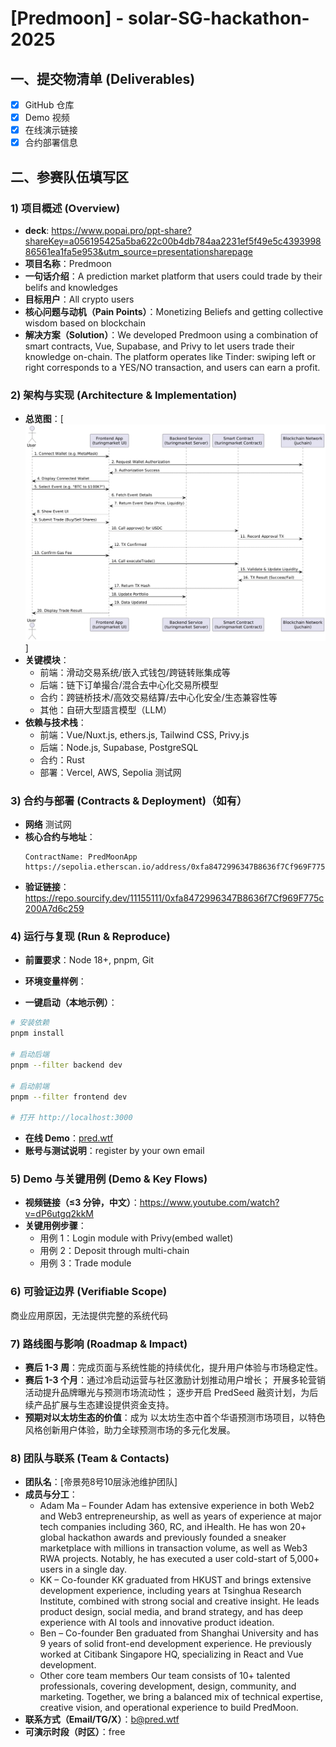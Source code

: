 # [Predmoon] - solar-SG-hackathon-2025


## 一、提交物清单 (Deliverables)

- [x] GitHub 仓库
- [x] Demo 视频
- [x] 在线演示链接
- [x] 合约部署信息

## 二、参赛队伍填写区

### 1) 项目概述 (Overview)
- **deck**: https://www.popai.pro/ppt-share?shareKey=a056195425a5ba622c00b4db784aa2231ef5f49e5c439399886561ea1fa5e953&utm_source=presentationsharepage
- **项目名称**：Predmoon
- **一句话介绍**：A prediction market platform that users could trade by their belifs and knowledges
- **目标用户**：All crypto users
- **核心问题与动机（Pain Points）**：Monetizing Beliefs and getting collective wisdom based on blockchain
- **解决方案（Solution）**：We developed Predmoon using a combination of smart contracts, Vue, Supabase, and Privy to let users trade their knowledge on-chain. The platform operates like Tinder: swiping left or right corresponds to a YES/NO transaction, and users can earn a profit.

### 2) 架构与实现 (Architecture & Implementation)

- **总览图**：[![structure](https://raw.githubusercontent.com/TuringM-Labs/TuringM/main/assets/flow.jpg)]
- **关键模块**：
  - 前端：滑动交易系统/嵌入式钱包/跨链转账集成等
  - 后端：链下订单撮合/混合去中心化交易所模型
  - 合约：跨链桥技术/高效交易结算/去中心化安全/生态兼容性等
  - 其他：自研大型語言模型（LLM）
- **依赖与技术栈**：
  - 前端：Vue/Nuxt.js, ethers.js, Tailwind CSS, Privy.js
  - 后端：Node.js, Supabase, PostgreSQL
  - 合约：Rust
  - 部署：Vercel, AWS, Sepolia 测试网

### 3) 合约与部署 (Contracts & Deployment)（如有）

- **网络** 测试网
- **核心合约与地址**：
  ```
  ContractName: PredMoonApp https://sepolia.etherscan.io/address/0xfa8472996347B8636f7Cf969F775c200A7d6c259
  ```
- **验证链接**：https://repo.sourcify.dev/11155111/0xfa8472996347B8636f7Cf969F775c200A7d6c259


### 4) 运行与复现 (Run & Reproduce)

- **前置要求**：Node 18+, pnpm, Git
- **环境变量样例**：


- **一键启动（本地示例）**：

```bash
# 安装依赖
pnpm install

# 启动后端
pnpm --filter backend dev

# 启动前端
pnpm --filter frontend dev

# 打开 http://localhost:3000
```

- **在线 Demo**：[pred.wtf](https://pred.wtf)
- **账号与测试说明**：register by your own email

### 5) Demo 与关键用例 (Demo & Key Flows)

- **视频链接（≤3 分钟，中文）**：https://www.youtube.com/watch?v=dP6utgq2kkM
- **关键用例步骤**：
  - 用例 1：Login module with Privy(embed wallet)
  - 用例 2：Deposit through multi-chain
  - 用例 3：Trade module

### 6) 可验证边界 (Verifiable Scope)
商业应用原因，无法提供完整的系统代码

### 7) 路线图与影响 (Roadmap & Impact)

- **赛后 1-3 周**：完成页面与系统性能的持续优化，提升用户体验与市场稳定性。
- **赛后 1-3 个月**：通过冷启动运营与社区激励计划推动用户增长；
 开展多轮营销活动提升品牌曝光与预测市场流动性；
 逐步开启 PredSeed 融资计划，为后续产品扩展与生态建设提供资金支持。
- **预期对以太坊生态的价值**：成为 以太坊生态中首个华语预测市场项目，以特色风格创新用户体验，助力全球预测市场的多元化发展。

### 8) 团队与联系 (Team & Contacts)

- **团队名**：[帝景苑8号10层泳池维护团队]
- **成员与分工**：
  - Adam Ma – Founder
  Adam has extensive experience in both Web2 and Web3 entrepreneurship, as well as years of experience at major tech companies including 360, RC, and iHealth. He has won 20+ global hackathon awards and previously founded a sneaker marketplace with millions in transaction volume, as well as Web3 RWA projects. Notably, he has executed a user cold-start of 5,000+ users in a single day.
  - KK – Co-founder
  KK graduated from HKUST and brings extensive development experience, including years at Tsinghua Research Institute, combined with strong social and creative insight. He leads product design, social media, and brand strategy, and has deep experience with AI tools and innovative product ideation.
  - Ben – Co-founder
  Ben graduated from Shanghai University and has 9 years of solid front-end development experience. He previously worked at Citibank Singapore HQ, specializing in React and Vue development.
  - Other core team members
  Our team consists of 10+ talented professionals, covering development, design, community, and marketing. Together, we bring a balanced mix of technical expertise, creative vision, and operational experience to build PredMoon.
- **联系方式（Email/TG/X）**：b@pred.wtf
- **可演示时段（时区）**：free

